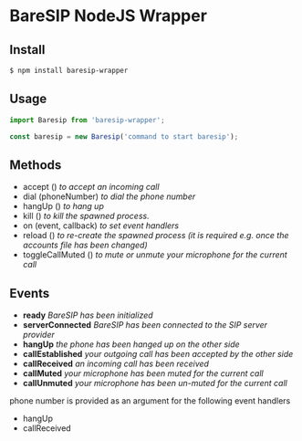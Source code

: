 # BareSIP NodeJS Wrapper

## Install
```sh
$ npm install baresip-wrapper
```

## Usage
```javascript
import Baresip from 'baresip-wrapper';

const baresip = new Baresip('command to start baresip');
```

## Methods

* accept () *to accept an incoming call*
* dial (phoneNumber) *to dial the phone number*
* hangUp () *to hang up*
* kill () *to kill the spawned process.*
* on (event, callback) *to set event handlers*
* reload () *to re-create the spawned process (it is required e.g. once the accounts file has been changed)* 
* toggleCallMuted ()  *to mute or unmute your microphone for the current call*

## Events

* **ready** *BareSIP has been initialized*
* **serverConnected** *BareSIP has been connected to the SIP server provider*
* **hangUp** *the phone has been hanged up on the other side*
* **callEstablished** *your outgoing call has been accepted by the other side*
* **callReceived** *an incoming call has been received*
* **callMuted** *your microphone has been muted for the current call*
* **callUnmuted** *your microphone has been un-muted for the current call*

phone number is provided as an argument for the following event handlers

* hangUp
* callReceived
